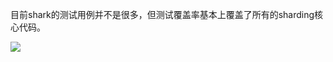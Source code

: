 目前shark的测试用例并不是很多，但测试覆盖率基本上覆盖了所有的sharding核心代码。

![](http://dl.iteye.com/upload/picture/pic/135323/14364a9f-3ed3-305a-a8e0-3ca2060e1d79.png)